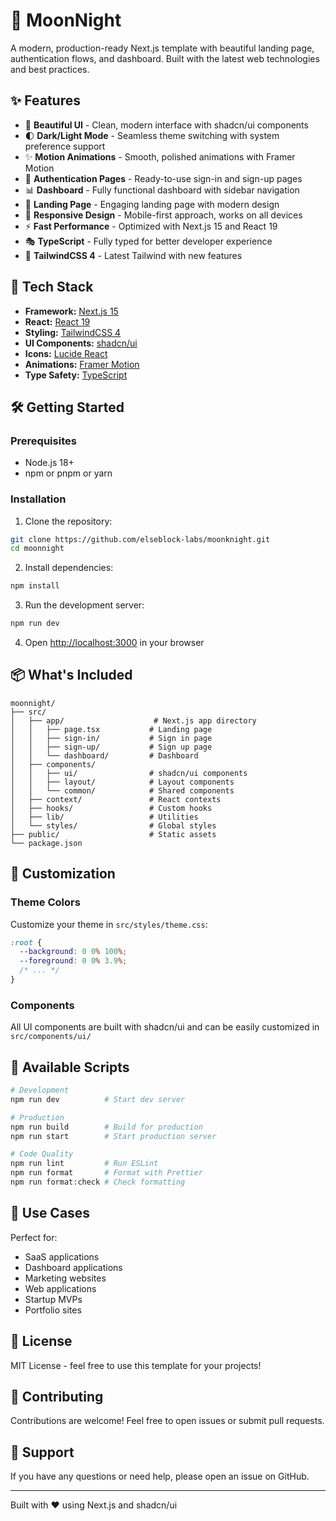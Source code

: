 # 🌙 MoonNight

A modern, production-ready Next.js template with beautiful landing page, authentication flows, and dashboard. Built with the latest web technologies and best practices.

## ✨ Features

- 🎨 **Beautiful UI** - Clean, modern interface with shadcn/ui components
- 🌓 **Dark/Light Mode** - Seamless theme switching with system preference support
- ✨ **Motion Animations** - Smooth, polished animations with Framer Motion
- 🔐 **Authentication Pages** - Ready-to-use sign-in and sign-up pages
- 📊 **Dashboard** - Fully functional dashboard with sidebar navigation
- 🎯 **Landing Page** - Engaging landing page with modern design
- 📱 **Responsive Design** - Mobile-first approach, works on all devices
- ⚡ **Fast Performance** - Optimized with Next.js 15 and React 19
- 🎭 **TypeScript** - Fully typed for better developer experience
- 🎨 **TailwindCSS 4** - Latest Tailwind with new features

## 🚀 Tech Stack

- **Framework:** [Next.js 15](https://nextjs.org/)
- **React:** [React 19](https://react.dev/)
- **Styling:** [TailwindCSS 4](https://tailwindcss.com/)
- **UI Components:** [shadcn/ui](https://ui.shadcn.com/)
- **Icons:** [Lucide React](https://lucide.dev/)
- **Animations:** [Framer Motion](https://www.framer.com/motion/)
- **Type Safety:** [TypeScript](https://www.typescriptlang.org/)

## 🛠️ Getting Started

### Prerequisites

- Node.js 18+
- npm or pnpm or yarn

### Installation

1. Clone the repository:
```bash
git clone https://github.com/elseblock-labs/moonknight.git
cd moonnight
```

2. Install dependencies:
```bash
npm install
```

3. Run the development server:
```bash
npm run dev
```

4. Open [http://localhost:3000](http://localhost:3000) in your browser

## 📦 What's Included

```
moonnight/
├── src/
│   ├── app/                    # Next.js app directory
│   │   ├── page.tsx           # Landing page
│   │   ├── sign-in/           # Sign in page
│   │   ├── sign-up/           # Sign up page
│   │   └── dashboard/         # Dashboard
│   ├── components/
│   │   ├── ui/                # shadcn/ui components
│   │   ├── layout/            # Layout components
│   │   └── common/            # Shared components
│   ├── context/               # React contexts
│   ├── hooks/                 # Custom hooks
│   ├── lib/                   # Utilities
│   └── styles/                # Global styles
├── public/                    # Static assets
└── package.json
```

## 🎨 Customization

### Theme Colors

Customize your theme in `src/styles/theme.css`:

```css
:root {
  --background: 0 0% 100%;
  --foreground: 0 0% 3.9%;
  /* ... */
}
```

### Components

All UI components are built with shadcn/ui and can be easily customized in `src/components/ui/`

## 📝 Available Scripts

```bash
# Development
npm run dev          # Start dev server

# Production
npm run build        # Build for production
npm run start        # Start production server

# Code Quality
npm run lint         # Run ESLint
npm run format       # Format with Prettier
npm run format:check # Check formatting
```

## 🌟 Use Cases

Perfect for:
- SaaS applications
- Dashboard applications
- Marketing websites
- Web applications
- Startup MVPs
- Portfolio sites

## 📄 License

MIT License - feel free to use this template for your projects!

## 🤝 Contributing

Contributions are welcome! Feel free to open issues or submit pull requests.

## 💬 Support

If you have any questions or need help, please open an issue on GitHub.

---

Built with ❤️ using Next.js and shadcn/ui

